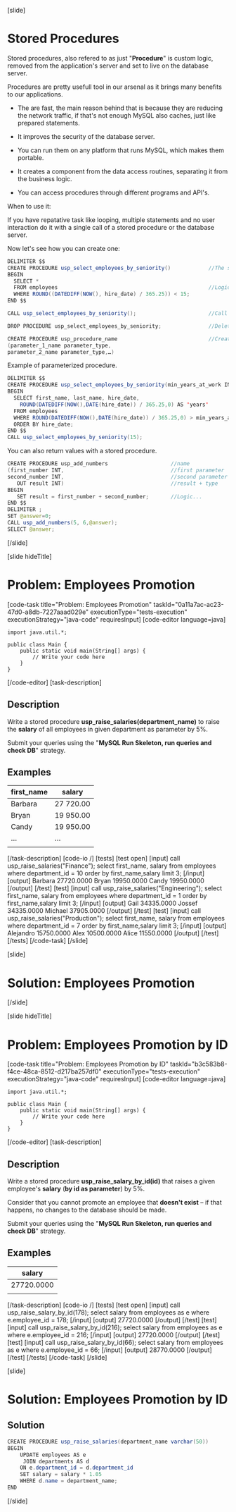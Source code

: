 [slide]

# Stored Procedures

Stored procedures, also refered to as just "**Procedure**" is custom logic, removed from the application's server and set to live on the database server.

Procedures are pretty usefull tool in our arsenal as it brings many benefits to our applications.

- The are fast, the main reason behind that is because they are reducing the network traffic, if that's not enough MySQL also caches, just like prepared statements.

- It improves the security of the database server.

- You can run them on any platform that runs MySQL, which makes them portable.

- It creates a component from the data access routines, separating it from the business logic.

- You can access procedures through different programs and API's.

When to use it: 

If you have repatative task like looping, multiple statements and no user interaction do it with a single call of a stored procedure or the database server.

Now let's see how you can create one: 

```java
DELIMITER $$
CREATE PROCEDURE usp_select_employees_by_seniority()            //The stored procedure name.
BEGIN
  SELECT * 
  FROM employees                                                //Logic...
  WHERE ROUND((DATEDIFF(NOW(), hire_date) / 365.25)) < 15;
END $$

CALL usp_select_employees_by_seniority();                       //Call of a procedure.

DROP PROCEDURE usp_select_employees_by_seniority;               //Delete procedure.

CREATE PROCEDURE usp_procedure_name                             //Creating parameterized procedure.
(parameter_1_name parameter_type,
parameter_2_name parameter_type,…)
```

Example of parameterized procedure.
```java
DELIMITER $$
CREATE PROCEDURE usp_select_employees_by_seniority(min_years_at_work INT)               //Defining procedure's name and it's parameters.
BEGIN
  SELECT first_name, last_name, hire_date,
    ROUND(DATEDIFF(NOW(),DATE(hire_date)) / 365.25,0) AS 'years'
  FROM employees
  WHERE ROUND(DATEDIFF(NOW(),DATE(hire_date)) / 365.25,0) > min_years_at_work           //usage of parameters in the logic
  ORDER BY hire_date;
END $$
CALL usp_select_employees_by_seniority(15);
```

You can also return values with a stored procedure.
```java
CREATE PROCEDURE usp_add_numbers                    //name
(first_number INT,                                  //first parameter
second_number INT,                                  //second parameter
   OUT result INT)                                  //result + type
BEGIN
   SET result = first_number + second_number;       //Logic...
END $$
DELIMITER ;
SET @answer=0;
CALL usp_add_numbers(5, 6,@answer);
SELECT @answer;
```
[/slide]

[slide hideTitle]
# Problem: Employees Promotion
[code-task title="Problem: Employees Promotion" taskId="0a11a7ac-ac23-47d0-a8db-7227aaad029e" executionType="tests-execution" executionStrategy="java-code" requiresInput]
[code-editor language=java]
```
import java.util.*;

public class Main {
    public static void main(String[] args) {
        // Write your code here
    }
}
```
[/code-editor]
[task-description]
## Description
Write a stored procedure **usp_raise_salaries(department_name)** to raise the **salary** of all employees in given department as parameter by 5%. 

Submit your queries using the "**MySQL Run Skeleton, run queries and check DB**" strategy. 
## Examples
| **first_name** | **salary** |
| --- | --- |
| Barbara | 27 720.00 |
| Bryan | 19 950.00 |
| Candy | 19 950.00 |
| … | … |
|  |  |

[/task-description]
[code-io /]
[tests]
[test open]
[input]
call usp_raise_salaries("Finance");
select first_name, salary from employees where department_id = 10 order by first_name,salary limit 3;
[/input]
[output]
Barbara
27720.0000
Bryan
19950.0000
Candy
19950.0000
[/output]
[/test]
[test]
[input]
call usp_raise_salaries("Engineering");
select first_name, salary from employees where department_id = 1
order by first_name,salary limit 3;
[/input]
[output]
Gail
34335.0000
Jossef
34335.0000
Michael
37905.0000
[/output]
[/test]
[test]
[input]
call usp_raise_salaries("Production");
select first_name, salary from employees where department_id = 7 order by first_name,salary limit 3;
[/input]
[output]
Alejandro
15750.0000
Alex
10500.0000
Alice
11550.0000
[/output]
[/test]
[/tests]
[/code-task]
[/slide]

[slide]

# Solution: Employees Promotion

[/slide]

[slide hideTitle]
# Problem: Employees Promotion by ID
[code-task title="Problem: Employees Promotion by ID" taskId="b3c583b8-f4ce-48ca-8512-d217ba257df0" executionType="tests-execution" executionStrategy="java-code" requiresInput]
[code-editor language=java]
```
import java.util.*;

public class Main {
    public static void main(String[] args) {
        // Write your code here
    }
}
```
[/code-editor]
[task-description]
## Description
Write a stored procedure **usp_raise_salary_by_id(id)** that raises a given employee's **salary** (**by id as parameter**) by 5%. 

Consider that you cannot promote an employee that **doesn't exist** – if that happens, no changes to the database should be made. 

Submit your queries using the "**MySQL Run Skeleton, run queries and check DB**" strategy. 

## Examples
| **salary** |
| --- |
| 27720.0000 |
|  |

[/task-description]
[code-io /]
[tests]
[test open]
[input]
call usp_raise_salary_by_id(178);
select salary from employees as e where e.employee_id = 178;
[/input]
[output]
27720.0000
[/output]
[/test]
[test]
[input]
call usp_raise_salary_by_id(216);
select salary from employees as e where e.employee_id = 216;
[/input]
[output]
27720.0000
[/output]
[/test]
[test]
[input]
call usp_raise_salary_by_id(66);
select salary from employees as e where e.employee_id = 66;
[/input]
[output]
28770.0000
[/output]
[/test]
[/tests]
[/code-task]
[/slide]

[slide]

# Solution: Employees Promotion by ID

## Solution

```java
CREATE PROCEDURE usp_raise_salaries(department_name varchar(50))
BEGIN
	UPDATE employees AS e 
	 JOIN departments AS d 
	ON e.department_id = d.department_id 
	SET salary = salary * 1.05
	WHERE d.name = department_name;
END 
```

[/slide]